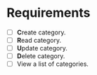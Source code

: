# Requirements

- [ ] **C**reate category.
- [ ] **R**ead category.
- [ ] **U**pdate category.
- [ ] **D**elete category.
- [ ] View a list of categories.
